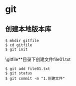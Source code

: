 # git

## 创建本地版本库

~~~
$ mkdir gitfile
$ cd gitfile
$ git init
~~~

\gitfile**目录下创建文件file01.txt

~~~
$ git add file01.txt
$ git status
$ git commit -m "1.创建文件"
~~~

